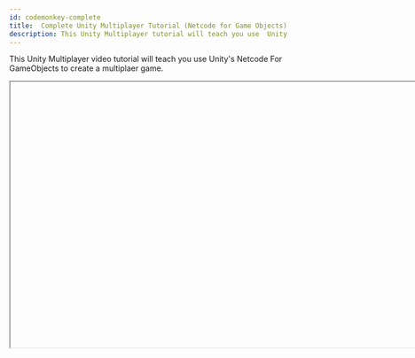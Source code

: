 ```yaml
---
id: codemonkey-complete
title:  Complete Unity Multiplayer Tutorial (Netcode for Game Objects)
description: This Unity Multiplayer tutorial will teach you use  Unity's Netcode For GameObjects to create a multiplaer game
---
```


This Unity Multiplayer video tutorial will teach you use  Unity's Netcode For GameObjects to create a multiplaer game. 

<Iframe url="https://www.youtube.com/embed/3yuBOB3VrCk"
        width="854px"
        height="480px"
        id="myId"
        className="video-container"
        display="initial"
        position="relative"
        allow="accelerometer; autoplay; clipboard-write; encrypted-media; gyroscope; picture-in-picture" 
        allowfullscreen
        />

   

Video published Sept 26, 2022

This video  covers


- Getting Started with Unity Multiplayer (Netcode for Game Objects)
- Installing Netcode for Game Objects
- NetworkManager
- Unity Transport
- Creating the Player
- NetworkObject
- Assigning the PlayerPrefab and NetworkPrefab List (From NGO release 1.3.1+, the NetworkPrefabs are assigned to a ScriptableObject)
- First Quick Test
- What is Server, Host, Client
- Creating UI Buttons
- NetworkManagerUI
- Set Verbose Logging
- Optional: Add Quantum Console to easily read the logs
- Making a Build
- Testing Host and Client
- PlayerNetwork Script, Movement, NetworkBehaviour
- NetworkTransform
- Server-Client Authoritative, Ownership
- ClientNetworkTransform
- NetworkVariable
- NetworkVariable with Custom Data Type, INetworkSerializable
- ServerRpc
- ClientRpc
- Spawning and Despawning Network Objects
- NetworkAnimator
- Multiplayer Tools Package
- How to Connect to a IP
- Online Multiplayer Issues, Port Forwarding, NAT Punchthrough
- Unity Gaming Services, Relay, Lobby, Mathmaker, Multiplay



:::contribution Community Contribution
[Code Monkey](https://www.youtube.com/c/CodeMonkeyUnity)  for the video tutorials! These contributions are a fantastic help to the community.
:::

import Iframe from 'react-iframe'